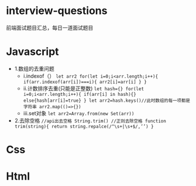 # interview-questions
前端面试题目汇总，每日一道面试题目

# Javascript

* 1.数组的去重问题
  * i.indexof（）
`
let arr2
for(let i=0;i<arr.length;i++){
  if(arr.indexof(arr[i])===i){
  arr2[i]=arr[i]
}
}
`
  * ii.计数排序去重(只能是正整数)
`
let hash={}
for(let i=0;i<arr.length;i++){
  if(arr[i] in hash){}
  else{hash[arr[i]=true}
}
let arr2=hash.keys()//此时数组的每一项都是字符串
arr2.map(()=>{})
`
  * iii.set对象
`
let arr2=Array.from(new Set(arr))
`
* 2.去除空格
`
//api出去空格
String.trim()
//正则去除空格
function trim(string){
  return string.repalce(/^\s+|\s+$/,’’)
}
`

# Css

# Html

